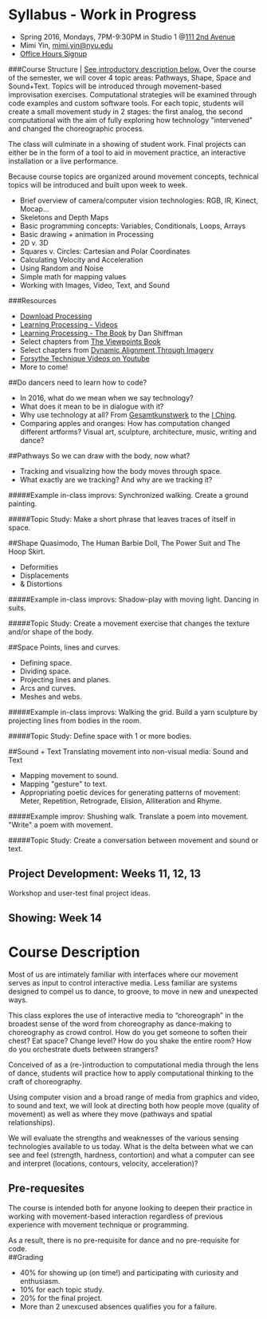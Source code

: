 # Syllabus - Work in Progress

- Spring 2016, Mondays, 7PM-9:30PM in Studio 1 @[111 2nd Avenue](https://goo.gl/maps/FfVoDSMxNSN2) 
- Mimi Yin, mimi.yin@nyu.edu
- [Office Hours Signup](https://itp.nyu.edu/inwiki/Signup/Mimi)

###Course Structure | [See introductory description below.](#course-description)
Over the course of the semester, we will cover 4 topic areas: Pathways, Shape, Space and Sound+Text. Topics will be introduced through movement-based improvisation exercises. Computational strategies will be examined through code examples and custom software tools. For each topic, students will create a small movement study in 2 stages: the first analog, the second computational with the aim of fully exploring how technology "intervened" and changed the choreographic process.

The class will culminate in a showing of student work. Final projects can either be in the form of a tool to aid in movement practice, an interactive installation or a live performance. 

Because course topics are organized around movement concepts, technical topics will be introduced and built upon week to week. 
- Brief overview of camera/computer vision technologies: RGB, IR, Kinect, Mocap...
- Skeletons and Depth Maps
- Basic programming concepts: Variables, Conditionals, Loops, Arrays
- Basic drawing + animation in Processing
- 2D v. 3D
- Squares v. Circles: Cartesian and Polar Coordinates
- Calculating Velocity and Acceleration
- Using Random and Noise
- Simple math for mapping values
- Working with Images, Video, Text, and Sound

###Resources
- [Download Processing](https://www.processing.org/download/)
- [Learning Processing - Videos](http://learningprocessing.com/videos/)
- [Learning Processing - The Book](http://learningprocessing.com/) by Dan Shiffman
- Select chapters from [The Viewpoints Book](http://www.amazon.com/The-Viewpoints-Book-Practical-Composition/dp/1559362413)
- Select chapters from [Dynamic Alignment Through Imagery](http://www.amazon.com/Dynamic-Alignment-Through-Imagery-Edition/dp/0736067892)
- [Forsythe Technique Videos on Youtube](https://www.youtube.com/watch?v=6X29OjcBHG8&list=PLAEBD630ACCB6AD45)
- More to come!


##Do dancers need to learn how to code?
- In 2016, what do we mean when we say technology?
- What does it mean to be in dialogue with it?
- Why use technology at all? From [Gesamtkunstwerk](https://en.wikipedia.org/wiki/Gesamtkunstwerk) to the [I Ching](https://en.wikipedia.org/wiki/I_Ching).
- Comparing apples and oranges: How has computation changed different artforms? Visual art, sculpture, architecture, music, writing and dance?

##Pathways
So	we	can	draw	with	the	body,	now	what?
- Tracking and visualizing how the body moves through space. 
- What exactly are we tracking? And why are we tracking it?

#####Example in-class improvs:	Synchronized walking. Create	a	ground	painting.

#####Topic Study: Make a short phrase that leaves traces of itself in space.

##Shape
Quasimodo,	The	Human	Barbie	Doll,	The	Power	Suit	and	The	Hoop	Skirt.
- Deformities
- Displacements
- & Distortions

#####Example in-class improvs: Shadow-play with moving light. Dancing in suits.

#####Topic Study: Create a movement exercise that changes the texture and/or shape of the body.

##Space
Points, lines and curves.
- Defining space.
- Dividing	space.
- Projecting	lines	and	planes.
- Arcs and curves.
- Meshes	and	webs.

#####Example in-class improvs: Walking the grid. Build	a	yarn	sculpture	by	projecting lines from	bodies in	the	room.

#####Topic Study: Define	space	with 1 or more bodies.

##Sound + Text
Translating	movement	into	non-visual	media:	Sound	and	Text
- Mapping	movement to sound.
- Mapping	"gesture" to text.
- Appropriating	poetic devices for generating patterns of movement:	Meter, Repetition, Retrograde, Elision, Alliteration and	Rhyme.

#####Example improv: Shushing	walk.	Translate	a	poem	into	movement. "Write"	a	poem	with	movement.

#####Topic Study: Create a conversation between movement and sound or text.

## Project Development: Weeks 11, 12, 13

Workshop and	user-test	final	project	ideas.

## Showing: Week 14

# Course Description
Most of us are intimately familiar with interfaces where our movement serves as input to control interactive media. Less familiar are systems designed to compel us to dance, to groove, to move in new and unexpected ways.

This class explores the use of interactive media to “choreograph” in the broadest sense of the word from choreography as dance-making to choreography as crowd control. How do you get someone to soften their chest? Eat space? Change level? How do you shake the entire room? How do you orchestrate duets between strangers?

Conceived of as a (re-)introduction to computational media through the lens of dance, students will practice how to apply computational thinking to the craft of choreography.

Using computer vision and a broad range of media from graphics and video, to sound and text, we will look at directing both how people move (quality of movement) as well as where they move (pathways and spatial relationships).

We will evaluate the strengths and weaknesses of the various sensing technologies available to us today. What is the delta between what we can see and feel (strength, hardness, contortion) and what a computer can see and interpret (locations, contours, velocity, acceleration)?

## Pre-requesites
The course is intended both for anyone looking to deepen their practice in working with movement-based interaction regardless of previous experience with movement technique or programming.

As a result, there is no pre-requisite for dance and no pre-requisite for code.	  		  		  		  		  		  		  		  		  
##Grading
- 40% for showing up (on time!) and participating with curiosity and enthusiasm.
- 10% for each topic study.
- 20% for the final project.
- More than 2 unexcused absences qualifies you for a failure.

